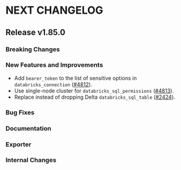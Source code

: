 # NEXT CHANGELOG

## Release v1.85.0

### Breaking Changes

### New Features and Improvements

* Add `bearer_token` to the list of sensitive options in `databricks_connection` ([#4812](https://github.com/databricks/terraform-provider-databricks/pull/4812)).
* Use single-node cluster for `databricks_sql_permissions` ([#4813](https://github.com/databricks/terraform-provider-databricks/pull/4813)).
* Replace instead of dropping Delta `databricks_sql_table` ([#2424](https://github.com/databricks/terraform-provider-databricks/pull/2424)).

### Bug Fixes

### Documentation

### Exporter

### Internal Changes
